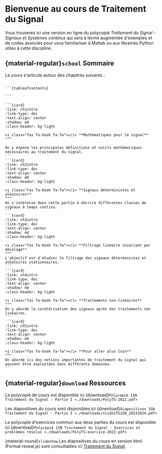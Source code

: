 # Bienvenue au cours de Traitement du Signal

Vous trouverez ici une version en ligne du polycopié *Traitement du Signal - Signaux et Systèmes continus* qui sera à terme augmentée d'exemples et de codes associés pour vous familiariser à Matlab ou aux librairies Python utiles à cette discipline.


## {material-regular}`school` Sommaire

Le cours s'articule autour des chapitres suivants :
````{admonition} Sommaire

```{tableofcontents}
    
```
````
````{card-carousel} 3
```{card} 
:link: ch1intro
:link-type: doc
:text-align: center 
:shadow: md 
:class-header: bg-light

<i class="fas fa-book fa-fw"></i> **Mathématiques pour le signal**
^^^

On y expose les principales définitions et outils mathématiques nécessaires au traitement du signal. 
```
```{card} 
:link: ch2intro
:link-type: doc
:text-align: center 
:shadow: md 
:class-header: bg-light

<i class="fas fa-book fa-fw"></i> **Signaux déterministes et aléatoires**
^^^
On s'intéresse dans cette partie à décrire différentes classes de signaux à temps continu. 
```
```{card} 
:link: ch3intro
:link-type: doc
:text-align: center 
:shadow: md 
:class-header: bg-light

<i class="fas fa-book fa-fw"></i> **Filtrage linéaire invariant par décalage**
^^^
L'objectif est d'étudier le filtrage des signaux déterministes et aléatoires stationnaires.
```
```{card} 
:link: ch4intro
:link-type: doc
:text-align: center 
:shadow: md 
:class-header: bg-light

<i class="fas fa-book fa-fw"></i> **Traitements non-linéaires**
^^^
On y aborde la caratérisation des signaux après des traitements non linéaires.
```
```{card} 
:link: ch5intro
:link-type: doc
:text-align: center 
:shadow: md 
:class-header: bg-light

<i class="fas fa-book fa-fw"></i> **Pour aller plus loin**
^^^
On aborde ici des notions importantes de traitement du signal qui peuvent être exploitées dans différents domaines.
```
````

## {material-regular}`download` Ressources

<i class="fas fa-file-pdf" style="color: red;"></i> Le polycopié de cours est disponible ici  {download}`Polycopié 1SN Traitement du Signal - Partie I <./downloads/PolyTS-2022.pdf>`

<i class="fas fa-file-pdf" style="color: red;"></i> Les diapositives du cours sont disponibles ici   {download}`Diapositives 1SN Traitement du Signal - Partie I <./downloads/slidesTS1SN_20232024.pdf>`

<i class="fas fa-file-pdf" style="color: red;"></i> Le polycopié d'exercices commun aux deux parties du cours est disponible ici  {download}`Polycopié 1SN Traitement du Signal - Exercices et problèmes résolus <./downloads/PolyTS-exercice-2022.pdf>`

{material-round}`slideshow` Les diapositives du cours en version html (Format reveal.js) sont consultables ici <a href="https://ch-poulliat.github.io/Cours-Signal-Part-I/slides/Slides.html"> Traitement du Signal</a>.





